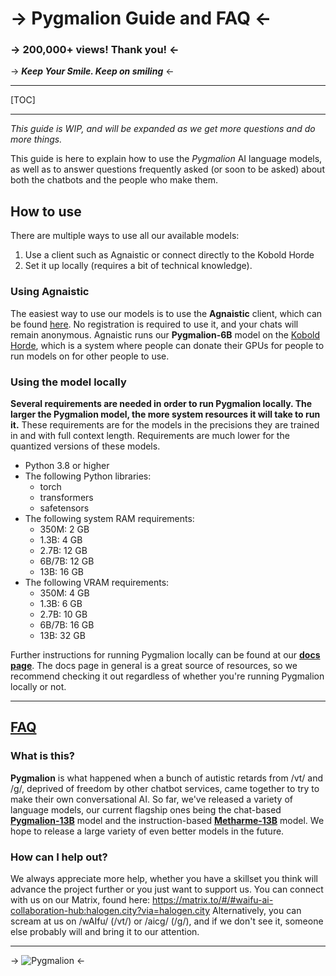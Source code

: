 # -> Pygmalion Guide and FAQ <-
### -> 200,000+ views! Thank you! <-
-> ***Keep Your Smile. Keep on smiling*** <-
___
[TOC]
___
*This guide is WIP, and will be expanded as we get more questions and do more things.*

This guide is here to explain how to use the *Pygmalion* AI language models, as well as to answer questions frequently asked (or soon to be asked) about both the chatbots and the people who make them.

## How to use
There are multiple ways to use all our available models:
1. Use a client such as Agnaistic or connect directly to the Kobold Horde
2. Set it up locally (requires a bit of technical knowledge).

### Using Agnaistic
The easiest way to use our models is to use the **Agnaistic** client, which can be found [here](https://agnai.chat/). No registration is required to use it, and your chats will remain anonymous. Agnaistic runs our **Pygmalion-6B** model on the [Kobold Horde](https://lite.koboldai.net/), which is a system where people can donate their GPUs for people to run models on for other people to use.

### Using the model locally
**Several requirements are needed in order to run Pygmalion locally. The larger the Pygmalion model, the more system resources it will take to run it.** These requirements are for the models in the precisions they are trained in and with full context length. Requirements are much lower for the quantized versions of these models.
- Python 3.8 or higher
- The following Python libraries:
	- torch
	- transformers
	- safetensors
- The following system RAM requirements:
	- 350M: 2 GB
	- 1.3B: 4 GB
	- 2.7B: 12 GB
	- 6B/7B: 12 GB
	- 13B: 16 GB
- The following VRAM requirements:
	- 350M: 4 GB
	- 1.3B: 6 GB
	- 2.7B: 10 GB
	- 6B/7B: 16 GB
	- 13B: 32 GB

Further instructions for running Pygmalion locally can be found at our **[docs page](https://docs.pygmalion.chat)**. The docs page in general is a great source of resources, so we recommend checking it out regardless of whether you're running Pygmalion locally or not.
___
## [FAQ](https://www.youtube.com/watch?v=F1vggBwTJPk)

### What is this?
**Pygmalion** is what happened when a bunch of autistic retards from /vt/ and /g/, deprived of freedom by other chatbot services, came together to try to make their own conversational AI. So far, we've released a variety of language models, our current flagship ones being the chat-based **[Pygmalion-13B](https://huggingface.co/PygmalionAI/pygmalion-13b)** model and the instruction-based **[Metharme-13B](https://huggingface.co/PygmalionAI/metharme-13b)** model. We hope to release a large variety of even better models in the future.

### How can I help out?
We always appreciate more help, whether you have a skillset you think will advance the project further or you just want to support us. You can connect with us on our Matrix, found here: https://matrix.to/#/#waifu-ai-collaboration-hub:halogen.city?via=halogen.city
Alternatively, you can scream at us on /wAIfu/ (/vt/) or /aicg/ (/g/), and if we don't see it, someone else probably will and bring it to our attention.
___
-> ![Pygmalion](https://files.catbox.moe/9hxwz4.jpg) <-